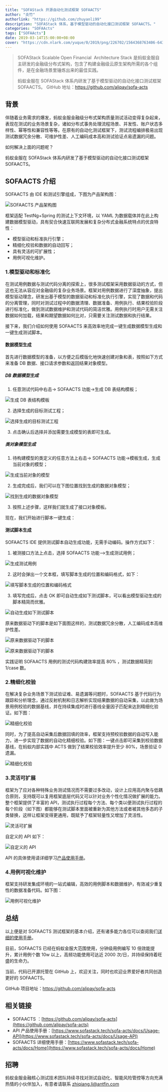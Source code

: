 ```yaml
---
title: "SOFAStack 开源自动化测试框架 SOFAACTS"
author: "炎竹"
authorlink: "https://github.com/zhuyanli99"
description: "SOFAStack 体系，基于模型驱动的自动化接口测试框架 SOFAACTS。"
categories: "SOFAActs"
tags: ["SOFAActs"]
date: 2019-03-14T15:00:00+08:00
cover: "https://cdn.nlark.com/yuque/0/2019/png/226702/1564368763406-6433cb14-13c4-49ea-af4b-e2da9433ae3f.png"
---
```


> SOFAStack
> Scalable Open Financial  Architecture Stack
是蚂蚁金服自主研发的金融级分布式架构，包含了构建金融级云原生架构所需的各个组件，是在金融场景里锤炼出来的最佳实践。
> 
> 蚂蚁金服在 SOFAStack 体系内研发了基于模型驱动的自动化接口测试框架 SOFAACTS。
> GitHub 地址：<https://github.com/alipay/sofa-acts>

## 背景

伴随着业务需求的爆发，蚂蚁金服金融级分布式架构质量测试活动变得复杂起来，表现在测试的业务场景复杂，诸如分布式事务处理流程场景、并发性、账户状态多样性、幂等性和兼容性等等。在原有的自动化测试框架下，测试流程编排极易出现测试数据冗余分散、可维护性差、人工编码成本高和测试验证点易遗漏的问题。

如何解决上面的问题呢？

蚂蚁金服在 SOFAStack 体系内研发了基于模型驱动的自动化接口测试框架 SOFAACTS。

## SOFAACTS 介绍

SOFAACTS 由 IDE 和测试引擎组成，下图为产品架构图：

![SOFAACTS 产品架构图](https://cdn.nlark.com/yuque/0/2019/png/226702/1552554464971-756e8485-2d09-41d3-9075-7ed9e68d55fd.png)

框架适配 TestNg+Spring 的测试上下文环境，以 YAML 为数据载体并在此上构建数据模型驱动，具有契合快速互联网发展和复杂分布式金融系统特点的优良特性：

- 模型驱动和标准执行引擎；
- 精细化校验和数据的自动回写；
- 具有灵活的可扩展性；
- 用例可视化维护。

### 1.模型驱动和标准化

在测试用例数据与测试代码分离的探索上，很多测试框架采用数据驱动的方式，但这也无法从容应对金融级的复杂业务场景。框架对用例数据进行了深度抽象，提出模型驱动理念，研发出基于模型的数据驱动和标准化执行引擎，实现了数据和代码的分离管理，同时对测试过程中的数据清理、数据准备、用例执行、结果校验阶段进行标准化，做到测试数据维护和测试代码的简洁优雅。用例执行时用户无需关注数据如何加载，结果和期望数据如何比对，只需要关注测试数据和执行结果。

接下来，我们介绍如何使用 SOFAACTS 来高效率地完成一键生成数据模型生成和一键生成测试脚本。

#### 数据模型生成

首先进行数据模型的准备，以方便之后模版化地快速创建对象和表，按照如下方式来准备 DB 数据、接口请求参数和返回结果对象模型。

##### DB 数据模型生成

1. 任意测试代码中右击-> SOFAACTS 功能->生成 DB 表结构模板；

![生成 DB 表结构模板](https://cdn.nlark.com/yuque/0/2019/png/226702/1552554464989-82b67121-c7c6-4eeb-883c-238da1052388.png)

2. 选择生成的目标测试工程；

![选择生成的目标测试工程](https://cdn.nlark.com/yuque/0/2019/png/226702/1552554464991-6c071438-c0e3-495e-b622-62796742beec.png)

3. 点击确认后选择并添加需要生成模型的表即可生成。

##### 类对象模型生成

1. 待构建模型的类定义的任意方法上右击-> SOFAACTS 功能->模板生成，生成当前对象的模型；

![生成当前对象的模型](https://cdn.nlark.com/yuque/0/2019/png/226702/1552554464998-9f8551b3-f242-4999-ad9b-a5782e8e89a7.png)

2. 生成完成后，我们可以在下图位置找到生成的数据对象模型；

![找到生成的数据对象模型](https://cdn.nlark.com/yuque/0/2019/png/226702/1552554465000-c483af9e-dca4-4e69-89eb-c2ff98db0bb5.png)

3. 按照上述步骤，这样我们就生成了接口对象模板。

现在，我们开始进行脚本一键生成：

#### 测试脚本生成

SOFAACTS IDE 提供测试脚本自动生成功能，无需手动编码。操作方式如下：

1. 被测接口方法上点击，选择 SOFAACTS 功能-->生成测试用例；

![生成测试用例](https://cdn.nlark.com/yuque/0/2019/png/226702/1552554465018-1b2427c7-d01d-4017-965a-23a250c6cc82.png)

2. 这时会弹出一个文本框，填写脚本生成的位置和编码格式，如下：

![填写脚本生成的位置和编码格式](https://cdn.nlark.com/yuque/0/2019/png/226702/1552554465008-b371a94f-5001-4ff5-b9f1-dbba2c742477.png)

3. 填写完成后，点击 OK 即可自动生成如下测试脚本，可以看出模型驱动生成的脚本精简而优雅。

![自动生成如下测试脚本](https://cdn.nlark.com/yuque/0/2019/png/226702/1552554465010-004b0605-df32-457b-970a-a69c9c9d791d.png)

原来数据驱动下的脚本是如下面图这样的，测试数据冗余分散，人工编码成本高维护性差。

![原来数据驱动下的脚本](https://cdn.nlark.com/yuque/0/2019/png/226702/1552554465050-b3b484d5-ebc1-426b-bddf-4b244cb6e506.png)

![原来数据驱动下的脚本](https://cdn.nlark.com/yuque/0/2019/png/226702/1552554465021-f3372ea5-ab0b-49d4-b7bc-8539070fd378.png)

实践证明 SOFAACTS 用例的测试代码构建效率提高 80% ，测试数据精简到 1/case 数。

### 2.精细化校验

在解决复杂业务场景下测试验证难、易遗漏等问题时，SOFAACTS 基于代码行为跟踪和分析理念，通过反射机制和日志解析实现结果数据的自动采集，以此做为场景用例校验的数据基线，并在持续集成时进行基线全量因子匹配来达到精细化验证。如下图：

![精细化校验](https://cdn.nlark.com/yuque/0/2019/png/226702/1552554465023-540c7474-69ae-41bc-b59c-a3afa42072ff.png)

同时，为了提高自动采集后数据回填的效率，框架支持预校验数据的自动写入能力，进一步实现了数据的自动化精细校验。如下图：一键点击即可采集到校验数据基线，在蚂蚁内部实践中 ACTS 做到了结果校验效率提升至少 80%，场景验证 0 遗漏。

![精细化校验](https://cdn.nlark.com/yuque/0/2019/png/226702/1552554465023-d82a9092-23e5-43f7-8b05-7a551328e09e.png)

### 3.灵活可扩展

框架为了应对各种特殊业务测试情况而不需要过多改动，设计上应用高内聚与低耦合原则，支持既可以复用框架底层代码又可以针对业务个性化情况做扩展的能力。整个框架提供了丰富的 API，测试执行过程每个方法、每个类以便测试执行过程的每个阶段（如下图）都能够在测试脚本里面被重新为其他方法或者被其他多态的子类替换，这样让框架变得更通用，既赋予了框架轻量性又增加了灵活性。

![灵活可扩展](https://cdn.nlark.com/yuque/0/2019/png/226702/1552554465061-cc6bed82-cf8e-4ac2-8ee0-8d5966b73415.png)

自定义的 API 如下：

![自定义的 API](https://cdn.nlark.com/yuque/0/2019/png/226702/1552554465042-02303af3-3917-479b-ba9c-93f5cb9ad8ae.png)

API 的具体使用请详细学习[产品使用手册](https://www.sofastack.tech/sofa-acts/docs/Usage-API)。

### 4.用例可视化维护

框架支持研发集成环境的一站式编辑，高效的用例脚本和数据维护，有效减少重复性的数据准备代码。如下图：

![用例可视化维护](https://cdn.nlark.com/yuque/0/2019/png/226702/1552554465038-15d4b9c4-1b4f-4b7a-91bf-79ae96e4fdde.png)

## 总结

以上便是对 SOFAACTS 测试框架的基本介绍，还有诸多能力各位可以查阅我们[详细的使用手册](https://www.sofastack.tech/sofa-acts/docs/Home)。

目前，SOFAACTS 已经在蚂蚁金服大范围使用，分钟级用例编写 10 倍效能提升，累计用例个数 10w 以上，高频功能使用可达近 2000 次/日，并持续保持着旺盛的生命力。

当前，代码已开源托管在 GitHub 上，欢迎关注，同时也欢迎业界爱好者共同创造更好的 SOFAACTS。

GitHub 项目地址：<https://github.com/alipay/sofa-acts>

## 相关链接

- SOFAACTS ：[https://github.com/alipay/sofa-acts](https://github.com/alipay/sofa-acts)
- API 产品使用手册：[https://www.sofastack.tech/sofa-acts/docs/Usage-API](https://www.sofastack.tech/sofa-acts/docs/Usage-API)
- SOFAACTS 详细使用手册：[https://www.sofastack.tech/sofa-acts/docs/Home](https://www.sofastack.tech/sofa-acts/docs/Home)

## 招聘

蚂蚁金服金融核心测试技术团队持续寻找对测试自动化、智能风险管控等方向充满热情的小伙伴加入，有意者请联系 zhiqiang.li@antfin.com